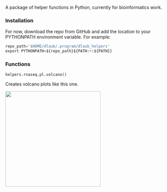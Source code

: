 A package of helper functions in Python, currently for bioinformatics work.

### Installation
For now, download the repo from GitHub and add the location to your PYTHONPATH environment variable. For example:
```python
repo_path='$HOME/dlaub/.program/dlaub_helpers'
export PYTHONPATH=${repo_path}${PATH:+:${PATH}}
```

### Functions
`helpers.rnaseq.pl.volcano()`

Creates volcano plots like this one.

<img src="https://s3.us-west-2.amazonaws.com/secure.notion-static.com/f66b4079-2b1e-46e7-9a44-62067335f54e/Fig4_PanelA.png?X-Amz-Algorithm=AWS4-HMAC-SHA256&X-Amz-Credential=AKIAT73L2G45O3KS52Y5%2F20211022%2Fus-west-2%2Fs3%2Faws4_request&X-Amz-Date=20211022T194604Z&X-Amz-Expires=86400&X-Amz-Signature=e76c46b60d22d7094188b5f3ffb67b2818875db1d9ae9db34e547763e5bfafba&X-Amz-SignedHeaders=host&response-content-disposition=filename%20%3D%22Fig4_PanelA.png%22" width="300"/>
